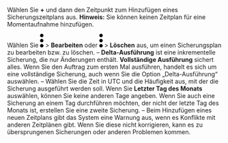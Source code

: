 Wählen Sie **+** und dann den Zeitpunkt zum Hinzufügen eines Sicherungszeitplans aus. **Hinweis:** Sie können keinen Zeitplan für eine Momentaufnahme hinzufügen.

Wählen Sie ![](../Images/more_vert_kebob-15px.svg) \> **Bearbeiten** oder ![](../Images/more_vert_kebob-15px.svg) \> **Löschen** aus, um einen Sicherungsplan zu bearbeiten bzw. zu löschen. – **Delta-Ausführung** ist eine inkrementelle Sicherung, die nur Änderungen enthält. **Vollständige Ausführung** sichert alles. Wenn Sie den Auftrag zum ersten Mal ausführen, handelt es sich um eine vollständige Sicherung, auch wenn Sie die Option „Delta-Ausführung“ auswählen. – Wählen Sie die Zeit in UTC und die Häufigkeit aus, mit der die Sicherung ausgeführt werden soll. Wenn Sie **Letzter Tag des Monats** auswählen, können Sie keine anderen Tage angeben. Wenn Sie auch eine Sicherung an einem Tag durchführen möchten, der nicht der letzte Tag des Monats ist, erstellen Sie eine zweite Sicherung. – Beim Hinzufügen eines neuen Zeitplans gibt das System eine Warnung aus, wenn es Konflikte mit anderen Zeitplänen gibt. Wenn Sie diese nicht korrigieren, kann es zu übersprungenen Sicherungen oder anderen Problemen kommen.
